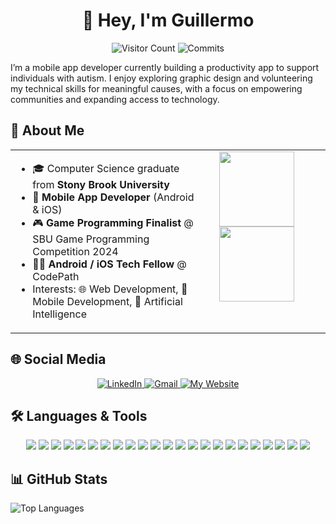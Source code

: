 <div align="center">
<h1> 👋 Hey, I'm Guillermo </h1>

<p align="center">
  <!-- Visitor Count -->
  <img src="https://komarev.com/ghpvc/?username=guillermobermejo&color=blue&style=flat" alt="Visitor Count" />
  
  <!-- Commits -->
  <img src="https://img.shields.io/badge/Commits-574-brightgreen?style=flat" alt="Commits" />
</p>

<p align="left">
I’m a mobile app developer currently building a productivity app to support individuals with autism. I enjoy exploring graphic design and 
  volunteering my technical skills for meaningful causes, with a focus on empowering communities and expanding access to technology.
</p>

</div>

## 🚀 About Me  

<table>
  <tr>
    <td style="border: none; vertical-align: top;">
      <ul>
        <li>🎓 Computer Science graduate from <b>Stony Brook University</b></li>
        <li>📱 <b>Mobile App Developer</b> (Android & iOS)</li>
        <li>🎮 <b>Game Programming Finalist</b> @ SBU Game Programming Competition 2024</li>
        <li>👨‍🏫 <b>Android / iOS Tech Fellow</b> @ CodePath</li>
        <li>Interests: 🌐 Web Development, 📱 Mobile Development, 🤖 Artificial Intelligence</li>
      </ul>
    </td>
    <td style="border: none; vertical-align: top; padding-left: 20px;">
      <img src="https://i.imgur.com/l2MWKYX.gif" width="120"/>
      <img src="https://i.imgur.com/VdLpAKO.gif" width="120"/>
    </td>
  </tr>
</table>

## 🌐 Social Media

<p align="center">
  <a href="https://www.linkedin.com/in/bermejoguillermo" target="_blank" rel="noreferrer">
    <img alt="LinkedIn" src="https://img.shields.io/badge/LinkedIn-0A66C2?style=for-the-badge&logo=linkedin&logoColor=white" />
  </a>
  <a href="mailto:guillermobermejo.dev@gmail.com" target="_blank" rel="noreferrer">
    <img alt="Gmail" src="https://img.shields.io/badge/Gmail-D14836?style=for-the-badge&logo=gmail&logoColor=white" />
  </a>
  <a href="https://www.guillermobermejo.com/" target="_blank" rel="noreferrer">
    <img alt="My Website" src="https://img.shields.io/badge/My%20Website-1DA1F2?style=for-the-badge&logo=google-chrome&logoColor=white" />
  </a>
</p>

## 🛠️ Languages & Tools  

<p align="center">
  <img src="https://img.shields.io/badge/Java-ED8B00?style=for-the-badge&logo=openjdk&logoColor=white" />
  <img src="https://img.shields.io/badge/Kotlin-0095D5?style=for-the-badge&logo=kotlin&logoColor=white" />
  <img src="https://img.shields.io/badge/Python-3776AB?style=for-the-badge&logo=python&logoColor=white" />
  <img src="https://img.shields.io/badge/Swift-FA7343?style=for-the-badge&logo=swift&logoColor=white" />
  <img src="https://img.shields.io/badge/TypeScript-007ACC?style=for-the-badge&logo=typescript&logoColor=white" />
  <img src="https://img.shields.io/badge/JavaScript-F7DF1E?style=for-the-badge&logo=javascript&logoColor=black" />
  <img src="https://img.shields.io/badge/HTML5-E34F26?style=for-the-badge&logo=html5&logoColor=white" />
  <img src="https://img.shields.io/badge/CSS3-1572B6?style=for-the-badge&logo=css3&logoColor=white" />

  <!-- Databases -->
  <img src="https://img.shields.io/badge/MongoDB-47A248?style=for-the-badge&logo=mongodb&logoColor=white" />
  <img src="https://img.shields.io/badge/MySQL-005C84?style=for-the-badge&logo=mysql&logoColor=white" />
  <img src="https://img.shields.io/badge/SQLite-07405E?style=for-the-badge&logo=sqlite&logoColor=white" />
  <img src="https://img.shields.io/badge/Firebase-FFCA28?style=for-the-badge&logo=firebase&logoColor=black" />
  <img src="https://img.shields.io/badge/Postman-FF6C37?style=for-the-badge&logo=postman&logoColor=white" />

  <!-- Frameworks -->
  <img src="https://img.shields.io/badge/Jetpack%20Compose-4285F4?style=for-the-badge&logo=jetpackcompose&logoColor=white" />
  <img src="https://img.shields.io/badge/Material%20UI-007FFF?style=for-the-badge&logo=mui&logoColor=white" />
  <img src="https://img.shields.io/badge/Spring%20Boot-6DB33F?style=for-the-badge&logo=springboot&logoColor=white" />
  <img src="https://img.shields.io/badge/React-20232A?style=for-the-badge&logo=react&logoColor=61DAFB" />
  <img src="https://img.shields.io/badge/Node.js-339933?style=for-the-badge&logo=nodedotjs&logoColor=white" />

  <!-- Dev Tools -->
  <img src="https://img.shields.io/badge/Git-F05032?style=for-the-badge&logo=git&logoColor=white" />
  <img src="https://img.shields.io/badge/GitHub-181717?style=for-the-badge&logo=github&logoColor=white" />
  <img src="https://img.shields.io/badge/Jira-0052CC?style=for-the-badge&logo=jira&logoColor=white" />

  <!-- Designer Tools -->
  <img src="https://img.shields.io/badge/Lucidchart-FA9128?style=for-the-badge&logo=lucidchart&logoColor=white" />
  <img src="https://img.shields.io/badge/Figma-F24E1E?style=for-the-badge&logo=figma&logoColor=white" />
</p>  

## 📊 GitHub Stats  

<img src="https://github-readme-stats.vercel.app/api/top-langs/?username=guillermobermejo&layout=compact&theme=dark" alt="Top Languages" />


<!--
**guillermobermejo/guillermobermejo** is a ✨ _special_ ✨ repository because its `README.md` (this file) appears on your GitHub profile.

Here are some ideas to get you started:

- 🔭 I’m currently working on ...
- 🌱 I’m currently learning ...
- 👯 I’m looking to collaborate on ...
- 🤔 I’m looking for help with ...
- 💬 Ask me about ...
- 📫 How to reach me: ...
- 😄 Pronouns: ...
- ⚡ Fun fact: ...

  <img src="https://github-readme-stats.vercel.app/api/top-langs/?username=guillermobermejo&layout=compact&theme=dark" alt="Top Languages" />
  <img src="https://github-readme-stats.vercel.app/api?username=guillermobermejo&show_icons=true&hide_title=true&count_private=true&theme=dark&hide=prs,issues,contribs&include_all_commits=true" alt="Commits" />

  </br>
  <img src="https://img.shields.io/badge/Top%20langs:-2b3137?style=flat" alt="Top langs"/>
  <img src="https://img.shields.io/badge/Python-3776AB?logo=python&logoColor=white&style=flat" alt="Python"/>
  <img src="https://img.shields.io/badge/Java-007396?logo=openjdk&logoColor=white&style=flat" alt="Java"/>
  <img src="https://img.shields.io/badge/JavaScript-F7DF1E?logo=javascript&logoColor=000&style=flat" alt="JavaScript"/>
  <img src="https://img.shields.io/badge/HTML5-E34F26?logo=html5&logoColor=white&style=flat" alt="HTML"/>
  <img src="https://img.shields.io/badge/Kotlin-0095D5?logo=kotlin&logoColor=white&style=flat" alt="Kotlin"/>
  <img src="https://img.shields.io/badge/Swift-FA7343?logo=swift&logoColor=white&style=flat" alt="Swift"/>

  <img src="https://img.shields.io/badge/C-00599C?style=for-the-badge&logo=c&logoColor=white" />
  <img src="https://img.shields.io/badge/C++-00599C?style=for-the-badge&logo=cplusplus&logoColor=white" />
  <img src="https://img.shields.io/badge/C%23-239120?style=for-the-badge&logo=c-sharp&logoColor=white" />
  <img src="https://img.shields.io/badge/OCaml-EC6813?style=for-the-badge&logo=ocaml&logoColor=white" />
  <img src="https://img.shields.io/badge/Express.js-404D59?style=for-the-badge" />
  <img src="https://img.shields.io/badge/Canva-00C4CC?style=for-the-badge&logo=canva&logoColor=white" />
-->
